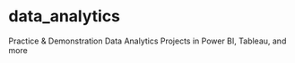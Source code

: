 # data_analytics
Practice &amp; Demonstration Data Analytics Projects in Power BI, Tableau, and more
